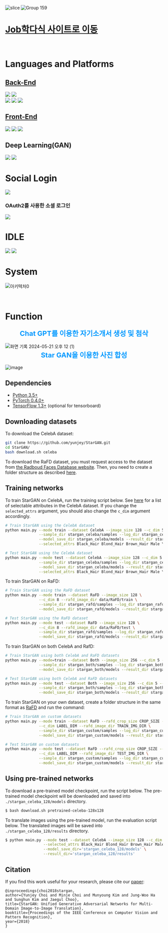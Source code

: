 ![slice](https://capsule-render.vercel.app/api?type=slice&height=300&color=104085&text=Front-End&reversal=false&textBg=false&fontColor=ffffff&fontSize=70&fontAlignY=39&fontAlign=78&animation=blink)
![Group 159](https://github.com/jiyou228/hansung_frontend_00/assets/143888533/79d08b7d-93e9-483a-be9f-25e5c014da03)

# [Job학다식 사이트로 이동](https://jobhakdasik.site)

<br>

# Languages and Platforms
## [Back-End](https://github.com/JinjinBread/CAPSTONE_04_1)
<img src="https://img.shields.io/badge/java-%23007396.svg?&style=for-the-badge&logo=java&logoColor=white" />
<img src="https://img.shields.io/badge/spring-%236DB33F.svg?&style=for-the-badge&logo=spring&logoColor=white" /> <br>

<img src="https://img.shields.io/badge/mysql-%234479A1.svg?&style=for-the-badge&logo=mysql&logoColor=white" />
<img src="https://img.shields.io/badge/redis-%23DC382D.svg?&style=for-the-badge&logo=redis&logoColor=white" />
<img src="https://img.shields.io/badge/amazon%20aws-%23232F3E.svg?&style=for-the-badge&logo=amazon%20aws&logoColor=white"/>

## [Front-End](https://github.com/jiyou228/hansung_frontend_00)
<img src="https://img.shields.io/badge/react-%2361DAFB.svg?&style=for-the-badge&logo=react&logoColor=black" />
<img src="https://img.shields.io/badge/javascript-%23F7DF1E.svg?&style=for-the-badge&logo=javascript&logoColor=black"/>
<img src="https://img.shields.io/badge/openai-%23412991.svg?&style=for-the-badge&logo=openai&logoColor=white" />


## Deep Learning(GAN)
<img src="https://img.shields.io/badge/python-%233776AB.svg?&style=for-the-badge&logo=python&logoColor=white" />
<img src="https://img.shields.io/badge/flask-%23000000.svg?&style=for-the-badge&logo=flask&logoColor=white" />

<br>

# Social Login
<img src ="https://oauth.net/images/oauth-2-sm.png"/>

### OAuth2를 사용한 소셜 로그인
<img src = "https://encrypted-tbn0.gstatic.com/images?q=tbn:ANd9GcTlC_kMLlL1cuwqSiYidzQkcko84d8WX-UQuw&s"/>

<br>

# IDLE
<img src="https://img.shields.io/badge/intellij%20idea-%23000000.svg?&style=for-the-badge&logo=intellij%20idea&logoColor=white" />
<img src="https://img.shields.io/badge/visual%20studio%20code-%23007ACC.svg?&style=for-the-badge&logo=visual%20studio%20code&logoColor=white" />

<br>

# System
![아키텍처0](https://github.com/jiyou228/hansung_frontend_00/assets/143888533/6d19255c-9471-4817-8967-e9df66134827)

<br>

# Function
<label for="name" style="color: #0099ff; font-size: 22px; text-align: center; display: block;"> **Chat GPT를 이용한 자기소개서 생성 및 첨삭** </label><br>
![화면 기록 2024-05-21 오후 12 (1)](https://github.com/jiyou228/hansung_frontend_00/assets/92305322/91818adb-b50f-48cc-be0c-d8e930f54b0a)
<label for="name" style="color: #0099ff; font-size: 22px; text-align: center; display: block;"> **Star GAN을 이용한 사진 합성** </label><br>
![image](https://github.com/JinjinBread/CAPSTONE_04_1/assets/108333554/9c806f63-3d21-4912-9d42-bf09e90cb4b9)<br>

## Dependencies
* [Python 3.5+](https://www.continuum.io/downloads)
* [PyTorch 0.4.0+](http://pytorch.org/)
* [TensorFlow 1.3+](https://www.tensorflow.org/) (optional for tensorboard)


## Downloading datasets
To download the CelebA dataset:
```bash
git clone https://github.com/yunjey/StarGAN.git
cd StarGAN/
bash download.sh celeba
```

To download the RaFD dataset, you must request access to the dataset from [the Radboud Faces Database website](http://www.socsci.ru.nl:8180/RaFD2/RaFD?p=main). Then, you need to create a folder structure as described [here](https://github.com/yunjey/StarGAN/blob/master/jpg/RaFD.md).

## Training networks
To train StarGAN on CelebA, run the training script below. See [here](https://github.com/yunjey/StarGAN/blob/master/jpg/CelebA.md) for a list of selectable attributes in the CelebA dataset. If you change the `selected_attrs` argument, you should also change the `c_dim` argument accordingly.

```bash
# Train StarGAN using the CelebA dataset
python main.py --mode train --dataset CelebA --image_size 128 --c_dim 5 \
               --sample_dir stargan_celeba/samples --log_dir stargan_celeba/logs \
               --model_save_dir stargan_celeba/models --result_dir stargan_celeba/results \
               --selected_attrs Black_Hair Blond_Hair Brown_Hair Male Young

# Test StarGAN using the CelebA dataset
python main.py --mode test --dataset CelebA --image_size 128 --c_dim 5 \
               --sample_dir stargan_celeba/samples --log_dir stargan_celeba/logs \
               --model_save_dir stargan_celeba/models --result_dir stargan_celeba/results \
               --selected_attrs Black_Hair Blond_Hair Brown_Hair Male Young
```

To train StarGAN on RaFD:

```bash
# Train StarGAN using the RaFD dataset
python main.py --mode train --dataset RaFD --image_size 128 \
               --c_dim 8 --rafd_image_dir data/RaFD/train \
               --sample_dir stargan_rafd/samples --log_dir stargan_rafd/logs \
               --model_save_dir stargan_rafd/models --result_dir stargan_rafd/results

# Test StarGAN using the RaFD dataset
python main.py --mode test --dataset RaFD --image_size 128 \
               --c_dim 8 --rafd_image_dir data/RaFD/test \
               --sample_dir stargan_rafd/samples --log_dir stargan_rafd/logs \
               --model_save_dir stargan_rafd/models --result_dir stargan_rafd/results
```

To train StarGAN on both CelebA and RafD:

```bash
# Train StarGAN using both CelebA and RaFD datasets
python main.py --mode=train --dataset Both --image_size 256 --c_dim 5 --c2_dim 8 \
               --sample_dir stargan_both/samples --log_dir stargan_both/logs \
               --model_save_dir stargan_both/models --result_dir stargan_both/results

# Test StarGAN using both CelebA and RaFD datasets
python main.py --mode test --dataset Both --image_size 256 --c_dim 5 --c2_dim 8 \
               --sample_dir stargan_both/samples --log_dir stargan_both/logs \
               --model_save_dir stargan_both/models --result_dir stargan_both/results
```

To train StarGAN on your own dataset, create a folder structure in the same format as [RaFD](https://github.com/yunjey/StarGAN/blob/master/jpg/RaFD.md) and run the command:

```bash
# Train StarGAN on custom datasets
python main.py --mode train --dataset RaFD --rafd_crop_size CROP_SIZE --image_size IMG_SIZE \
               --c_dim LABEL_DIM --rafd_image_dir TRAIN_IMG_DIR \
               --sample_dir stargan_custom/samples --log_dir stargan_custom/logs \
               --model_save_dir stargan_custom/models --result_dir stargan_custom/results

# Test StarGAN on custom datasets
python main.py --mode test --dataset RaFD --rafd_crop_size CROP_SIZE --image_size IMG_SIZE \
               --c_dim LABEL_DIM --rafd_image_dir TEST_IMG_DIR \
               --sample_dir stargan_custom/samples --log_dir stargan_custom/logs \
               --model_save_dir stargan_custom/models --result_dir stargan_custom/results
```


## Using pre-trained networks
To download a pre-trained model checkpoint, run the script below. The pre-trained model checkpoint will be downloaded and saved into `./stargan_celeba_128/models` directory.

```bash
$ bash download.sh pretrained-celeba-128x128
```

To translate images using the pre-trained model, run the evaluation script below. The translated images will be saved into `./stargan_celeba_128/results` directory.

```bash
$ python main.py --mode test --dataset CelebA --image_size 128 --c_dim 5 \
                 --selected_attrs Black_Hair Blond_Hair Brown_Hair Male Young \
                 --model_save_dir='stargan_celeba_128/models' \
                 --result_dir='stargan_celeba_128/results'
```

## Citation
If you find this work useful for your research, please cite our [paper](https://arxiv.org/abs/1711.09020):
```
@inproceedings{choi2018stargan,
author={Yunjey Choi and Minje Choi and Munyoung Kim and Jung-Woo Ha and Sunghun Kim and Jaegul Choo},
title={StarGAN: Unified Generative Adversarial Networks for Multi-Domain Image-to-Image Translation},
booktitle={Proceedings of the IEEE Conference on Computer Vision and Pattern Recognition},
year={2018}
}
```
